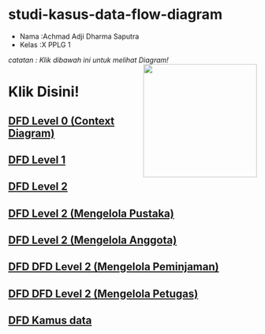 # studi-kasus-data-flow-diagram

- Nama  :Achmad Adji Dharma Saputra 
- Kelas :X PPLG 1

<i>catatan :
Klik dibawah ini untuk melihat Diagram!
</i>
<img src='C:\Users\ADJI\Documents\DPL\studi-kasus-data-flow-diagram\img' align="right" width="230">

# Klik Disini!

## [DFD Level 0 (Context Diagram)](DFD/DFD%20Level%200%20(Context%20Diagram).md)
## [DFD Level 1](DFD/DFD%20Level%201.md)
## [DFD Level 2](DFD/DFD%20Level%202.md)
## [DFD Level 2 (Mengelola Pustaka)](DFD/DFD%20Level%202%20(Mengelola%20Pustaka).md)
## [DFD Level 2 (Mengelola Anggota)](DFD/DFD%20Level%202%20(Mengelola%20Anggota).md)
## [DFD DFD Level 2 (Mengelola Peminjaman)](DFD/DFD%20Level%202%20(Mengelola%20Peminjaman).md)
## [DFD DFD Level 2 (Mengelola Petugas)](DFD/DFD%20Level%202%20(Mengelola%20Petugas).md)
## [DFD Kamus data](DFD/DFD%20Kamus%20data.md)